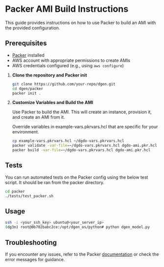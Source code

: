 # Packer AMI Build Instructions

This guide provides instructions on how to use Packer to build an AMI with the provided configuration.

## Prerequisites

- [Packer](https://www.packer.io/downloads) installed
- AWS account with appropriate permissions to create AMIs
- AWS credentials configured (e.g., using `aws configure`)

1. **Clone the repository and Packer init**

   ```bash
   git clone https://github.com/your-repo/dgen.git
   cd dgen/packer
   packer init .
   ```

2. **Customize Variables and Build the AMI**

   Use Packer to build the AMI. This will create an instance, provision it, and create an AMI from it.

   Override variables in example-vars.pkrvars.hcl that are specific for your environment.

   ```bash
   cp example-vars.pkrvars.hcl ~/dgdo-vars.pkrvars.hcl
   packer validate -var-file=~/dgdo-vars.pkrvars.hcl dgdo-ami.pkr.hcl
   packer build -var-file=~/dgdo-vars.pkrvars.hcl dgdo-ami.pkr.hcl
   ```

## Tests

You can run automated tests on the Packer config using the below test script.  It should be ran from the packer directory.

```bash
cd packer
./tests/test_packer.sh
```

## Usage

```bash
ssh -i <your_ssh_key> ubuntu@<your_server_ip>
(dg3n) root@0b702babc2ce:/opt/dgen_os/python# python dgen_model.py
```

## Troubleshooting

If you encounter any issues, refer to the Packer [documentation](https://www.packer.io/docs) or check the error messages for guidance.

